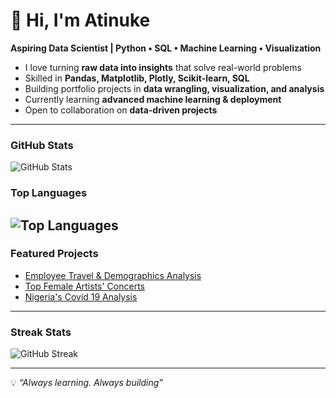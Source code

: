 # 👋 Hi, I'm Atinuke  

 **Aspiring Data Scientist | Python • SQL • Machine Learning • Visualization**  

-  I love turning **raw data into insights** that solve real-world problems  
-  Skilled in **Pandas, Matplotlib, Plotly, Scikit-learn, SQL**  
-  Building portfolio projects in **data wrangling, visualization, and analysis**  
-  Currently learning **advanced machine learning & deployment**  
-  Open to collaboration on **data-driven projects**  

---

### GitHub Stats  
![GitHub Stats](https://github-readme-stats.vercel.app/api?username=Atinukecodes&show_icons=true&theme=radical)

### Top Languages  
![Top Languages](https://github-readme-stats.vercel.app/api/top-langs/?username=Atinukecodes&layout=compact&theme=radical)
---

### Featured Projects  
- [Employee Travel & Demographics Analysis](https://github.com/Atinukecodes/Bisson-Exports)  
-  [Top Female Artists' Concerts](https://github.com/Atinukecodes/women-concert-tour-cleaning)  
- [Nigeria's Covid 19 Analysis](https://github.com/Atinukecodes/nigeria-covid19-analysis)  

---
### Streak Stats
![GitHub Streak](https://streak-stats.demolab.com?user=Atinukecodes&theme=radical)

---


💡 *“Always learning. Always building”*  
